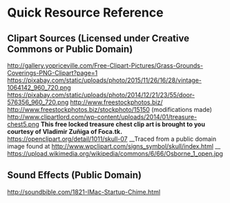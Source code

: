 # Quick Resource Reference

## Clipart Sources (Licensed under Creative Commons or Public Domain)
http://gallery.yopriceville.com/Free-Clipart-Pictures/Grass-Grounds-Coverings-PNG-Clipart?page=1
https://pixabay.com/static/uploads/photo/2015/11/26/16/28/vintage-1064142_960_720.png
https://pixabay.com/static/uploads/photo/2014/12/21/23/55/door-576356_960_720.png
http://www.freestockphotos.biz/
http://www.freestockphotos.biz/stockphoto/15150 (modifications made)
http://www.clipartlord.com/wp-content/uploads/2014/01/treasure-chest5.png __This free locked treasure chest clip art is brought to you courtesy of Vladimir Zuñiga of Foca.tk.__
https://openclipart.org/detail/1011/skull-07 __Traced from a public domain image found at http://www.wpclipart.com/signs_symbol/skull/index.html __
https://upload.wikimedia.org/wikipedia/commons/6/66/Osborne_1_open.jpg

## Sound Effects (Public Domain)
http://soundbible.com/1821-IMac-Startup-Chime.html
